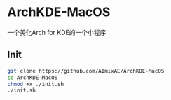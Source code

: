 # ArchKDE-MacOS
一个美化Arch for KDE的一个小程序

## Init

```sh
git clone https://github.com/AImixAE/ArchKDE-MacOS
cd ArchKDE-MacOS
chmod +x ./init.sh
./init.sh
```

